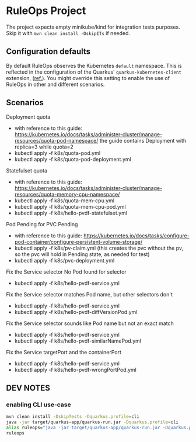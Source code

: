 # RuleOps Project

The project expects empty minikube/kind for integration tests purposes.
Skip it with `mvn clean install -DskipITs` if needed.

## Configuration defaults

By default RuleOps observes the Kubernetes `default` namespace.
This is reflected in the configuration of the Quarkus' `quarkus-kubernetes-client` extension, ([ref.](https://quarkus.io/guides/kubernetes-client#quarkus-kubernetes-client_quarkus.kubernetes-client.namespace)).
You might override this setting to enable the use of RuleOps in other and different scenarios.

## Scenarios

Deployment quota
- with reference to this guide: https://kubernetes.io/docs/tasks/administer-cluster/manage-resources/quota-pod-namespace/
  the guide contains Deployment with replica=3 while quota=2
- kubectl apply -f k8s/quota-pod.yml
- kubectl apply -f k8s/quota-pod-deployment.yml

Statefulset quota
- with reference to this guide:  https://kubernetes.io/docs/tasks/administer-cluster/manage-resources/quota-memory-cpu-namespace/
- kubectl apply -f k8s/quota-mem-cpu.yml
- kubectl apply -f k8s/quota-mem-cpu-pod.yml
- kubectl apply -f k8s/hello-pvdf-statefulset.yml

Pod Pending for PVC Pending
- with reference to this guide: https://kubernetes.io/docs/tasks/configure-pod-container/configure-persistent-volume-storage/
- kubectl apply -f k8s/pv-claim.yml (this creates the pvc without the pv, so the pvc will hold in Pending state, as needed for test)
- kubectl apply -f k8s/pvc-deployment.yml

Fix the Service selector No Pod found for selector
- kubectl apply -f k8s/hello-pvdf-service.yml

Fix the Service selector matches Pod name, but other selectors don't
- kubectl apply -f k8s/hello-pvdf-service.yml
- kubectl apply -f k8s/hello-pvdf-diffVersionPod.yml

Fix the Service selector sounds like Pod name but not an exact match
- kubectl apply -f k8s/hello-pvdf-service.yml
- kubectl apply -f k8s/hello-pvdf-similarNamePod.yml

Fix the Service targetPort and the containerPort
- kubectl apply -f k8s/hello-pvdf-service.yml
- kubectl apply -f k8s/hello-pvdf-wrongPortPod.yml 

## DEV NOTES

### enabling CLI use-case

```sh
mvn clean install -DskipTests -Dquarkus.profile=cli
java -jar target/quarkus-app/quarkus-run.jar -Dquarkus.profile=cli
alias ruleops="java -jar target/quarkus-app/quarkus-run.jar -Dquarkus.profile=cli"
ruleops
```

<!--

This project uses Quarkus, the Supersonic Subatomic Java Framework.

If you want to learn more about Quarkus, please visit its website: https://quarkus.io/ .

## Running the application in dev mode

You can run your application in dev mode that enables live coding using:
```shell script
./mvnw compile quarkus:dev
```

> **_NOTE:_**  Quarkus now ships with a Dev UI, which is available in dev mode only at http://localhost:8080/q/dev/.

## Packaging and running the application

The application can be packaged using:
```shell script
./mvnw package
```
It produces the `quarkus-run.jar` file in the `target/quarkus-app/` directory.
Be aware that it’s not an _über-jar_ as the dependencies are copied into the `target/quarkus-app/lib/` directory.

The application is now runnable using `java -jar target/quarkus-app/quarkus-run.jar`.

If you want to build an _über-jar_, execute the following command:
```shell script
./mvnw package -Dquarkus.package.type=uber-jar
```

The application, packaged as an _über-jar_, is now runnable using `java -jar target/*-runner.jar`.

## Creating a native executable

You can create a native executable using: 
```shell script
./mvnw package -Pnative
```

Or, if you don't have GraalVM installed, you can run the native executable build in a container using: 
```shell script
./mvnw package -Pnative -Dquarkus.native.container-build=true
```

You can then execute your native executable with: `./target/demo20220701ruleops-1.0.0-SNAPSHOT-runner`

If you want to learn more about building native executables, please consult https://quarkus.io/guides/maven-tooling.

## Related Guides

- SmallRye OpenAPI ([guide](https://quarkus.io/guides/openapi-swaggerui)): Document your REST APIs with OpenAPI - comes with Swagger UI
- Kubernetes Client ([guide](https://quarkus.io/guides/kubernetes-client)): Interact with Kubernetes and develop Kubernetes Operators

## Provided Code

### RESTEasy JAX-RS

Easily start your RESTful Web Services

[Related guide section...](https://quarkus.io/guides/getting-started#the-jax-rs-resources)

-->
